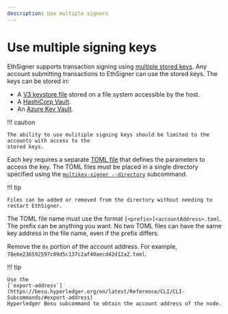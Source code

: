 ```yaml
---
description: Use multiple signers
---
```


# Use multiple signing keys

EthSigner supports transaction signing using [multiple stored keys](../Tutorials/Multifile.md).
Any account submitting transactions to EthSigner can use the stored keys. The keys can be stored
in:

* A [V3 keystore file](../Tutorials/Multifile.md##create-password-and-key-files)
  stored on a file system accessible by the host.
* A [HashiCorp Vault](../HowTo/Store-Keys/Use-Hashicorp.md).
* An [Azure Key Vault](../HowTo/Store-Keys/Use-Azure.md).

!!! caution

    The ability to use mulitiple signing keys should be limited to the accounts with access to the
    stored keys.

Each key requires a separate [TOML file](../Reference/Multikey-Parameters.md) that defines the
parameters to access the key. The TOML files must be placed in a single directory specified using
the [`multikey-signer --directory`](../Reference/CLI/CLI-Syntax.md#multikey-options) subcommand.

!!! tip

    Files can be added or removed from the directory without needing to restart EthSigner.

The TOML file name must use the format `[<prefix>]<accountAddress>.toml`. The prefix can be
anything you want. No two TOML files can have the same key address in the file name, even if the
prefix differs.

Remove the `0x` portion of the account address. For example,
`78e6e236592597c09d5c137c2af40aecd42d12a2.toml`.

!!! tip

    Use the
    [`export-address`](https://besu.hyperledger.org/en/latest/Reference/CLI/CLI-Subcommands/#export-address)
    Hyperledger Besu subcommand to obtain the account address of the node.
